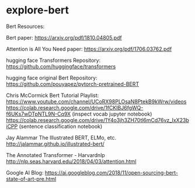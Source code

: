 # explore-bert

Bert Resources:

Bert paper:
https://arxiv.org/pdf/1810.04805.pdf

Attention is All You Need paper:
https://arxiv.org/pdf/1706.03762.pdf

hugging face Transformers Repository: 
https://github.com/huggingface/transformers

hugging face original Bert Repository:
https://github.com/pouyapez/pytorch-pretrained-BERT

Chris McCormick Bert Tutorial Playlist:
https://www.youtube.com/channel/UCoRX98PLOsaN8PtekB9kWrw/videos
https://colab.research.google.com/drive/1fCKIBJ6fgWQ-f6UKs7wDTpNTL9N-Cq9X (inspect vocab jupyter notebook)
https://colab.research.google.com/drive/1Y4o3jh3ZH70tl6mCd76vz_IxX23biCPP (sentence classification notebook)

Jay Alammar The Illustrated BERT, ELMo, etc.
http://jalammar.github.io/illustrated-bert/

The Annotated Transformer - Harvardnlp
http://nlp.seas.harvard.edu/2018/04/03/attention.html

Google AI Blog:
https://ai.googleblog.com/2018/11/open-sourcing-bert-state-of-art-pre.html
